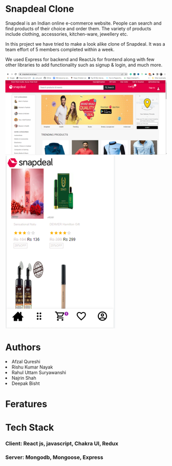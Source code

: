 <h1>Snapdeal Clone</h1>

Snapdeal is an Indian online e-commerce website. People can search and find products of their choice and order them. The variety of products include clothing, accessories, kitchen-ware, jewellery etc.

In this project we have tried to make a look alike clone of Snapdeal. It was a team effort of 5 members completed within a week.

We used Express for backend and ReactJs for frontend along with few other libraries to add functionality such as signup & login, and much more.

<img src="https://github.com/Satya12325/snapdeal_clone/raw/master/snapdeal_img.PNG"/>

<img src="https://github.com/Satya12325/snapdeal_clone/raw/master/snapdeal_mobile.PNG"/>




<h1>Authors</h1>
<li>Afzal Qureshi</li>
<li>Rishu Kumar Nayak</li>
<li>Rahul Uttam Suryawanshi</li>
<li>Najrin Shah</li>
<li>Deepak Bisht</li>
      

<h1>Feratures</h1>

    

<h1>Tech Stack</h1>


<h3>Client: React js, javascript, Chakra UI, Redux</h3>
<h3>Server: Mongodb, Mongoose, Express</h3>
